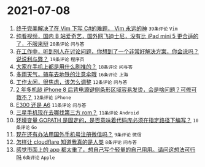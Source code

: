 # 2021-07-08

1. [终于完美解决了在 Vim 下写 C#的难题， Vim 永远的神](https://www.v2ex.com/t/788204) `39条评论` `Vim`
1. [纯看视频，国内 B 站爱奇艺，国外网飞迪士尼，没有比 iPad mini 5 更合适的了，不服来辩](https://www.v2ex.com/t/788213) `20条评论` `问与答`
1. [在工作中，听到别人在讨论问题，你想到了一个非常好解决方案，你会说吗？ 说说利与弊？](https://www.v2ex.com/t/788216) `19条评论` `程序员`
1. [大家在手机上都是用什么刷推的？](https://www.v2ex.com/t/788217) `18条评论` `问与答`
1. [多雨天气，骑车去地铁的注意伞哦](https://www.v2ex.com/t/788206) `16条评论` `上海`
1. [工作太闲，很焦虑，该怎么调整](https://www.v2ex.com/t/788224) `12条评论` `问与答`
1. [2 年多机龄 iPhone 8 后背电源键侧条形区域容易发烫，会是啥问题？可修可救不？](https://www.v2ex.com/t/788205) `12条评论` `iPhone`
1. [E300 还是 A6](https://www.v2ex.com/t/788229) `11条评论` `问与答`
1. [三星手机现在去哪找第三方 rom？](https://www.v2ex.com/t/788214) `11条评论` `Android`
1. [环境变量 GOPATH 是固定的，是否意味着代码库必须在指定路径下编写？](https://www.v2ex.com/t/788226) `10条评论` `Go`
1. [现在还有办法用国外手机号注册微信吗？](https://www.v2ex.com/t/788208) `9条评论` `微信`
1. [怎样让 cloudflare 知道我真的是人类](https://www.v2ex.com/t/788225) `8条评论` `问与答`
1. [感觉市面上的 app 都太重了，想自己写个轻量的自己用用。请问这想法可行吗](https://www.v2ex.com/t/788237) `6条评论` `Apple`
